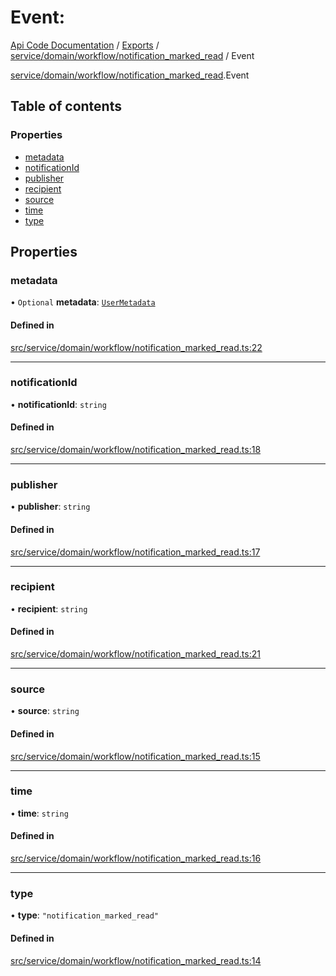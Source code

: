 # Event: 
 
[Api Code Documentation](../README.md) / [Exports](../modules.md) / [service/domain/workflow/notification\_marked\_read](../modules/service_domain_workflow_notification_marked_read.md) / Event

[service/domain/workflow/notification\_marked\_read](../modules/service_domain_workflow_notification_marked_read.md).Event

## Table of contents

### Properties

- [metadata](service_domain_workflow_notification_marked_read.Event.md#metadata)
- [notificationId](service_domain_workflow_notification_marked_read.Event.md#notificationid)
- [publisher](service_domain_workflow_notification_marked_read.Event.md#publisher)
- [recipient](service_domain_workflow_notification_marked_read.Event.md#recipient)
- [source](service_domain_workflow_notification_marked_read.Event.md#source)
- [time](service_domain_workflow_notification_marked_read.Event.md#time)
- [type](service_domain_workflow_notification_marked_read.Event.md#type)

## Properties

### metadata

• `Optional` **metadata**: [`UserMetadata`](../modules/service_domain_metadata.md#usermetadata)

#### Defined in

[src/service/domain/workflow/notification_marked_read.ts:22](https://github.com/openkfw/TruBudget/blob/d07ad94/api/src/service/domain/workflow/notification_marked_read.ts#L22)

___

### notificationId

• **notificationId**: `string`

#### Defined in

[src/service/domain/workflow/notification_marked_read.ts:18](https://github.com/openkfw/TruBudget/blob/d07ad94/api/src/service/domain/workflow/notification_marked_read.ts#L18)

___

### publisher

• **publisher**: `string`

#### Defined in

[src/service/domain/workflow/notification_marked_read.ts:17](https://github.com/openkfw/TruBudget/blob/d07ad94/api/src/service/domain/workflow/notification_marked_read.ts#L17)

___

### recipient

• **recipient**: `string`

#### Defined in

[src/service/domain/workflow/notification_marked_read.ts:21](https://github.com/openkfw/TruBudget/blob/d07ad94/api/src/service/domain/workflow/notification_marked_read.ts#L21)

___

### source

• **source**: `string`

#### Defined in

[src/service/domain/workflow/notification_marked_read.ts:15](https://github.com/openkfw/TruBudget/blob/d07ad94/api/src/service/domain/workflow/notification_marked_read.ts#L15)

___

### time

• **time**: `string`

#### Defined in

[src/service/domain/workflow/notification_marked_read.ts:16](https://github.com/openkfw/TruBudget/blob/d07ad94/api/src/service/domain/workflow/notification_marked_read.ts#L16)

___

### type

• **type**: ``"notification_marked_read"``

#### Defined in

[src/service/domain/workflow/notification_marked_read.ts:14](https://github.com/openkfw/TruBudget/blob/d07ad94/api/src/service/domain/workflow/notification_marked_read.ts#L14)
